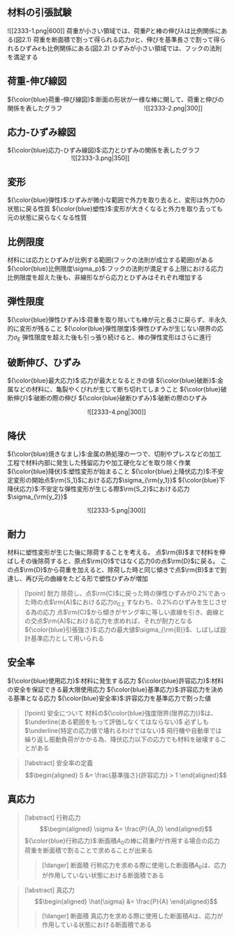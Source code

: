 ## 材料の引張試験
![[2333-1.png|600]]
荷重が小さい領域では、荷重$P$と棒の伸び$\lambda$は比例関係にある(図2.1)
荷重を断面積で割って得られる応力$\sigma$と、伸びを基準長さで割って得られるひずみ$\varepsilon$も比例関係にある(図2.2)
ひずみが小さい領域では、フックの法則を満足する

## 荷重-伸び線図
${\color{blue}荷重-伸び線図}$:断面の形状が一様な棒に関して、荷重と伸びの関係を表したグラフ
$\hspace{5cm}$![[2333-2.png|300]]

## 応力-ひずみ線図
${\color{blue}応力-ひずみ線図}$:応力とひずみの関係を表したグラフ
$\hspace{4cm}$![[2333-3.png|350]]

## 変形
${\color{blue}弾性}$:ひずみが微小な範囲で外力を取り去ると、変形は外力$0$の状態に戻る性質
${\color{blue}塑性}$:変形が大きくなると外力を取り去っても元の状態に戻らなくなる性質

## 比例限度
材料には応力とひずみが比例する範囲(フックの法則が成立する範囲)がある
${\color{blue}比例限度\sigma_p}$:フックの法則が満足する上限における応力
比例限度を超えた後も、非線形ながら応力とひずみはそれぞれ増加する

## 弾性限度
${\color{blue}弾性ひずみ}$:荷重を取り除いても棒が元と長さに戻らず、半永久的に変形が残ること
${\color{blue}弾性限度}$:弾性ひずみが生じない限界の応力$\sigma_E$
弾性限度を超えた後も引っ張り続けると、棒の弾性変形はさらに進行

## 破断伸び、ひずみ
${\color{blue}最大応力}$:応力が最大となるときの値
${\color{blue}破断}$:金属などの材料に、亀裂やくびれが生じて断ち切れてしまうこと
${\color{blue}破断伸び}$:破断の際の伸び
${\color{blue}破断ひずみ}$:破断の際のひずみ

$\hspace{5cm}$![[2333-4.png|300]]

## 降伏
${\color{blue}焼きなまし}$:金属の熱処理の一つで、切削やプレスなどの加工工程で材料内部に発生した残留応力や加工硬化などを取り除く作業
${\color{blue}降伏}$:塑性変形が始まること
${\color{blue}上降伏応力}$:不安定変形の開始点$\rm{S_1}$における応力$\sigma_{\rm{y_1}}$
${\color{blue}下降伏応力}$:不安定な弾性変形が生じる際$\rm{S_2}$における応力$\sigma_{\rm{y_2}}$

$\hspace{5cm}$![[2333-5.png|300]]

## 耐力
材料に塑性変形が生じた後に除荷することを考える。
点$\rm{B}$まで材料を伸ばしその後除荷すると、原点$\rm{O}$ではなく応力$0$の点$\rm{D}$に戻る。
この点$\rm{D}$から荷重を加えると、除荷した時と同じ傾きで点$\rm{B}$まで到達し、再び元の曲線をたどる形で塑性ひずみが増加
> [!point] 耐力
> 除荷し、点$\rm{C}$に戻った時の弾性ひずみが$0.2\%$であった時の点$\rm{A}$における応力$\sigma_{0.2}$
> すなわち、$0.2\%$のひずみを生じさせる為の応力
> 点$\rm{C}$から傾きがヤング率に等しい直線を引き、曲線との交点$\rm{A}$における応力を求めれば、それが耐力となる
> ${\color{blue}引張強さ}$:応力の最大値$\sigma_{\rm{B}}$、しばしば設計基準応力として用いられる

## 安全率
${\color{blue}使用応力}$:材料に発生する応力
${\color{blue}許容応力}$:材料の安全を保証できる最大限使用応力
${\color{blue}基準応力}$:許容応力を決める基準となる応力
${\color{blue}安全率}$:許容応力を基準応力で割った値

> [!point] 安全について
> 材料の${\color{blue}強度限界(限界応力)}$は、$\underline{ある範囲をもって評価しなくてはならない}$
> 必ずしも$\underline{特定の応力値で壊れるわけではない}$
> 飛行機や自動車では繰り返し振動負荷がかかる為、降伏応力以下の応力でも材料を破壊することがある

> [!abstract] 安全率の定義
> $$\begin{aligned}
> S &= \frac{基準強さ}{許容応力} > 1
> \end{aligned}$$

## 真応力
> [!abstract] 行称応力
> $$\begin{aligned}
> \sigma &= \frac{P}{A_0}
> \end{aligned}$$
> ${\color{blue}行称応力}$:断面積$A_0$の棒に荷重$P$が作用する場合の応力
> 荷重を断面積で割ることで求めることが出来る
> > [!danger] 断面積
> > 行称応力を求める際に使用した断面積$A_0$は、応力が作用していない状態における断面積である

> [!abstract] 真応力
> $$\begin{aligned}
> \hat{\sigma} &= \frac{P}{A}
> \end{aligned}$$
> > [!danger] 断面積
> > 真応力を求める際に使用した断面積$A$は、応力が作用している状態における断面積である











